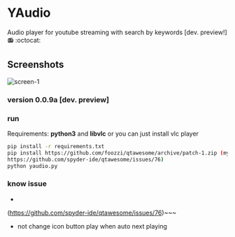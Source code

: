 # YAudio
Audio player for youtube streaming with search by keywords [dev. preview!] 📻 :octocat: 

## Screenshots
![screen-1](http://i.imgur.com/yYYIpUI.png)

### version 0.0.9a [dev. preview]

### run
Requirements: **python3** and **libvlc** or you can just install vlc 
player
```bash
pip install -r requirements.txt
pip install https://github.com/foozzi/qtawesome/archive/patch-1.zip (my patch for fix one bug, look 
https://github.com/spyder-ide/qtawesome/issues/76)
python yaudio.py
```
### know issue
 - ~~~crash when quickly click new tracks 
(https://github.com/spyder-ide/qtawesome/issues/76)~~~
 - not change icon button play when auto next playing 
